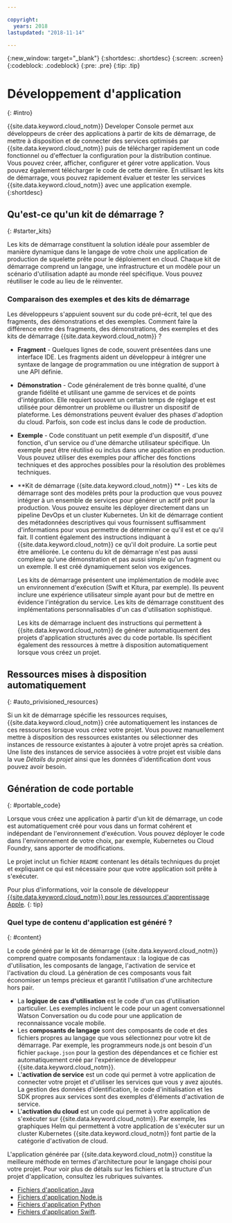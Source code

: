 ```yaml
---

copyright:
  years: 2018
lastupdated: "2018-11-14"

---
```

{:new_window: target="_blank"}
{:shortdesc: .shortdesc}
{:screen: .screen}
{:codeblock: .codeblock}
{:pre: .pre}
{:tip: .tip}

# Développement d'application
{: #intro}

{{site.data.keyword.cloud_notm}} Developer Console permet aux développeurs de créer des applications à partir de kits de démarrage, de mettre à disposition et de connecter des services optimisés par {{site.data.keyword.cloud_notm}} puis de télécharger rapidement un code fonctionnel ou d'effectuer la configuration pour la distribution continue. Vous pouvez créer, afficher, configurer et gérer votre application. Vous pouvez également télécharger le code de cette dernière. En utilisant les kits de démarrage, vous pouvez rapidement évaluer et tester les services {{site.data.keyword.cloud_notm}} avec une application exemple.
{:shortdesc}

## Qu'est-ce qu'un kit de démarrage ?
{: #starter_kits}

Les kits de démarrage constituent la solution idéale pour assembler de manière dynamique dans le langage de votre choix une application de production de squelette prête pour le déploiement en cloud. Chaque kit de démarrage comprend un langage, une infrastructure et un modèle pour un scénario d'utilisation adapté au monde réel spécifique. Vous pouvez réutiliser le code au lieu de le réinventer.

### Comparaison des exemples et des kits de démarrage

Les développeurs s'appuient souvent sur du code pré-écrit, tel que des fragments, des démonstrations et des exemples. Comment faire la différence entre des fragments, des démonstrations, des exemples et des kits de démarrage {{site.data.keyword.cloud_notm}} ?

* **Fragment** - Quelques lignes de code, souvent présentées dans une interface IDE. Les fragments aident un développeur à intégrer une syntaxe de langage de programmation ou une intégration de support à une API définie.

* **Démonstration** - Code généralement de très bonne qualité, d'une grande fidélité et utilisant une gamme de services et de points d'intégration. Elle requiert souvent un certain temps de réglage et est utilisée pour démontrer un problème ou illustrer un dispositif de plateforme. Les démonstrations peuvent évaluer des phases d'adoption du cloud. Parfois, son code est inclus dans le code de production.

* **Exemple** - Code constituant un petit exemple d'un dispositif, d'une fonction, d'un service ou d'une démarche utilisateur spécifique. Un exemple peut être réutilisé ou inclus dans une application en production. Vous pouvez utiliser des exemples pour afficher des fonctions techniques et des approches possibles pour la résolution des problèmes techniques.

* **Kit de démarrage {{site.data.keyword.cloud_notm}} ** - Les kits de démarrage sont des modèles prêts pour la production que vous pouvez intégrer à un ensemble de services pour générer un actif prêt pour la production. Vous pouvez ensuite les déployer directement dans un pipeline DevOps et un cluster Kubernetes. Un kit de démarrage contient des métadonnées descriptives qui vous fournissent suffisamment d'informations pour vous permettre de déterminer ce qu'il est et ce qu'il fait. Il contient également des instructions indiquant à {{site.data.keyword.cloud_notm}} ce qu'il doit produire. La sortie peut être améliorée. Le contenu du kit de démarrage n'est pas aussi complexe qu'une démonstration et pas aussi simple qu'un fragment ou un exemple. Il est créé dynamiquement selon vos exigences.

  Les kits de démarrage présentent une implémentation de modèle avec un environnement d'exécution (Swift et Kitura, par exemple). Ils peuvent inclure une expérience utilisateur simple ayant pour but de mettre en évidence l'intégration du service. Les kits de démarrage constituent des implémentations personnalisables d'un cas d'utilisation sophistiqué.

  Les kits de démarrage incluent des instructions qui permettent à {{site.data.keyword.cloud_notm}} de générer automatiquement des projets d'application structurés avec du code portable. Ils spécifient également des ressources à mettre à disposition automatiquement lorsque vous créez un projet.

## Ressources mises à disposition automatiquement
{: #auto_privisioned_resources}

Si un kit de démarrage spécifie les ressources requises, {{site.data.keyword.cloud_notm}} crée automatiquement les instances de ces ressources lorsque vous créez votre projet. Vous pouvez manuellement mettre à disposition des ressources existantes ou sélectionner des instances de ressource existantes à ajouter à votre projet après sa création. Une liste des instances de service associées à votre projet est visible dans la vue *Détails du projet* ainsi que les données d'identification dont vous pouvez avoir besoin.

## Génération de code portable
{: #portable_code}

Lorsque vous créez une application à partir d'un kit de démarrage, un code est automatiquement créé pour vous dans un format cohérent et indépendant de l'environnement d'exécution. Vous pouvez déployer le code dans l'environnement de votre choix, par exemple, Kubernetes ou Cloud Foundry, sans apporter de modifications.

Le projet inclut un fichier `README` contenant les détails techniques du projet et expliquant ce qui est nécessaire pour que votre application soit prête à s'exécuter.

Pour plus d'informations, voir la console de développeur [{{site.data.keyword.cloud_notm}} pour les ressources d'apprentissage Apple](https://cloud.ibm.com/developer/appledevelopment/learning-resources).
{: tip}

### Quel type de contenu d'application est généré ?
{: #content}

Le code généré par le kit de démarrage {{site.data.keyword.cloud_notm}} comprend quatre composants fondamentaux : la logique de cas d'utilisation, les composants de langage, l'activation de service et l'activation du cloud. La génération de ces composants vous fait économiser un temps précieux et garantit l'utilisation d'une architecture hors pair.

* La **logique de cas d'utilisation** est le code d'un cas d'utilisation particulier. Les exemples incluent le code pour un agent conversationnel Watson Conversation ou du code pour une application de reconnaissance vocale mobile.
* Les **composants de langage** sont des composants de code et des fichiers propres au langage que vous sélectionnez pour votre kit de démarrage. Par exemple, les programmeurs node.js ont besoin d'un fichier `package.json` pour la gestion des dépendances et ce fichier est automatiquement créé par l'expérience de développeur {{site.data.keyword.cloud_notm}}.
* L'**activation de service** est un code qui permet à votre application de connecter votre projet et d'utiliser les services que vous y avez ajoutés. La gestion des données d'identification, le code d'initialisation et les SDK propres aux services sont des exemples d'éléments d'activation de service.
* L'**activation du cloud** est un code qui permet à votre application de s'exécuter sur {{site.data.keyword.cloud_notm}}. Par exemple, les graphiques Helm qui permettent à votre application de s'exécuter sur un cluster Kubernetes {{site.data.keyword.cloud_notm}} font partie de la catégorie d'activation de cloud.

L'application générée par {{site.data.keyword.cloud_notm}} constitue la meilleure méthode en termes d'architecture pour le langage choisi pour votre projet. Pour voir plus de détails sur les fichiers et la structure d'un projet d'application, consultez les rubriques suivantes.

* [Fichiers d'application Java](/docs/apps/projects/java_project_contents.html)
* [Fichiers d'application Node.js](/docs/apps/projects/node_project_contents.html)
* [Fichiers d'application Python](/docs/apps/projects/python_project_contents.html)
* [Fichiers d'application Swift](/docs/apps/projects/swift_project_contents.html).
